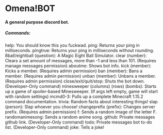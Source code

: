 # Omena!BOT
#### A general purpose discord bot.

##### Commands:
help: You should know this you fuckwad.
ping: Returns your ping in milliseconds.
pingtrue: Returns your ping in milliseconds without rounding.
8ball/eightball (question): A Magic Eight Ball Simulator.
clear (number): Clears a set amount of messages, more than -1 and less than 101. (Requires manage messages permission)
aboutme: Shows bot info.
kick (member): Kicks a member. (Requires admin permission)
ban (member): Bans a member. (Requires admin permission)
unban (member): Unbans a member. (Requires admin permission)
close/exit/quit/stop: Shuts the bot down. (Developer-Only command)
minesweeper (columns) (rows) (bombs): Starts up a game of spoiler-based Minesweeper. (If args left empty, game will start with random settings)
mcmd0-3: Pulls up a complete Minecraft 1.15.2 command documentation.
trivia: Random facts about interesting things!
slap (person): Slap whoever you choose!
changeprefix (prefix): Changes server prefix. (Requires admin permission)
f: Sends a random image of the letter F.
randomanimesong: Sends a random anime song.
github: Private messages github link. (Developer-Only command)
todo: Private messages bot to-do list. (Developer-Only command)
joke: Tells a joke!

